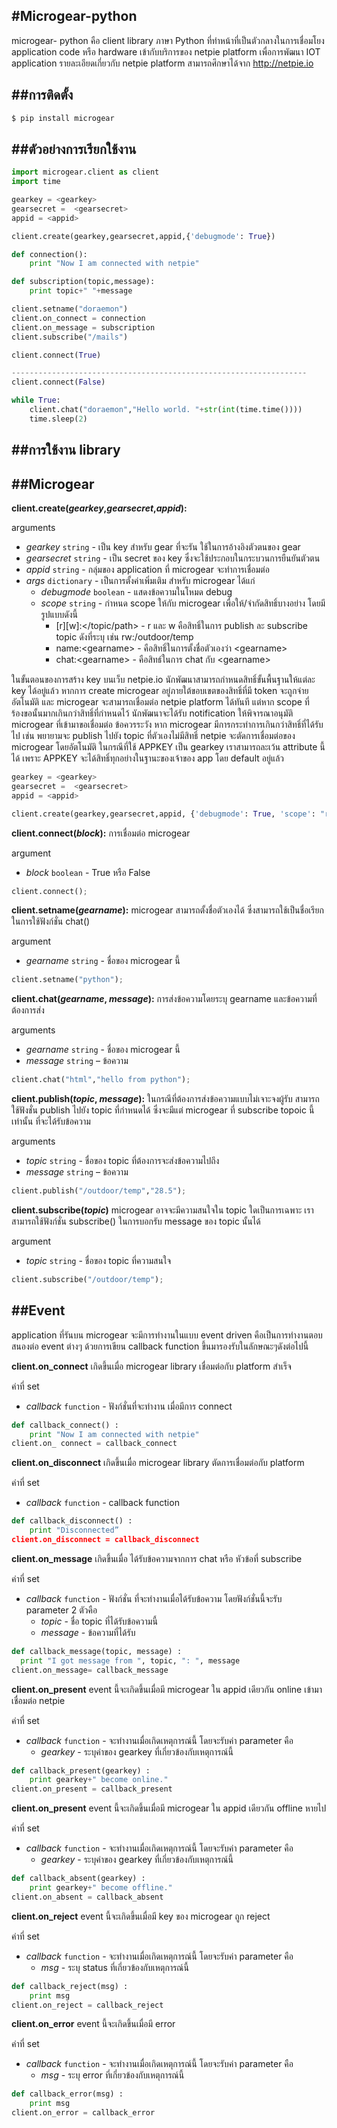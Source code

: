 #Microgear-python
-----------
microgear- python คือ client library ภาษา Python  ที่ทำหน้าที่เป็นตัวกลางในการเชื่อมโยง application code หรือ hardware เข้ากับบริการของ netpie platform เพื่อการพัฒนา IOT application รายละเอียดเกี่ยวกับ netpie platform สามารถศึกษาได้จาก http://netpie.io



##การติดตั้ง
-----------
```sh
$ pip install microgear
```


##ตัวอย่างการเรียกใช้งาน
-----------
```python
import microgear.client as client
import time

gearkey = <gearkey>
gearsecret =  <gearsecret>
appid = <appid>

client.create(gearkey,gearsecret,appid,{'debugmode': True})

def connection():
	print "Now I am connected with netpie"

def subscription(topic,message):
	print topic+" "+message

client.setname("doraemon")
client.on_connect = connection
client.on_message = subscription
client.subscribe("/mails")

client.connect(True)

------------------------------------------------------------------
client.connect(False)

while True:
    client.chat("doraemon","Hello world. "+str(int(time.time())))
    time.sleep(2)

```



##การใช้งาน library
------------
##Microgear
---------------
**client.create(*gearkey*,*gearsecret*,*appid*):**

arguments

 * *gearkey* `string` - เป็น key สำหรับ gear ที่จะรัน ใช้ในการอ้างอิงตัวตนของ gear
 * *gearsecret* `string` - เป็น secret ของ key ซึ่งจะใช้ประกอบในกระบวนการยืนยันตัวตน
 * *appid* `string` - กลุ่มของ application ที่ microgear จะทำการเชื่อมต่อ
 * *args* `dictionary` - เป็นการตั้งค่าเพิ่มเติม สำหรับ microgear ได้แก่
   * *debugmode* `boolean` - แสดงข้อความในโหมด debug
   * *scope* `string` - กำหนด scope ให้กับ microgear เพื่อให้/จำกัดสิทธิ์บางอย่าง โดยมีรูปแบบดังนี้
       * [r][w]:&lt;/topic/path&gt; - r และ w คือสิทธิ์ในการ publish ละ subscribe topic ดังที่ระบุ เช่น rw:/outdoor/temp
       *  name:&lt;gearname&gt; - คือสิทธิ์ในการตั้งชื่อตัวเองว่า &lt;gearname&gt;
       *  chat:&lt;gearname&gt; - คือสิทธ์ในการ chat กับ &lt;gearname&gt;

ในขั้นตอนของการสร้าง key บนเว็บ netpie.io นักพัฒนาสามารถกำหนดสิทธิ์ขั้นพื้นฐานให้แต่ละ key ได้อยู่แล้ว หากการ create microgear อยู่ภายใต้ขอบเขตของสิทธิ์ที่มี token จะถูกจ่ายอัตโนมัติ และ microgear จะสามารถเชื่อมต่อ netpie platform ได้ทันที แต่หาก scope ที่ร้องขอนั้นมากเกินกว่าสิทธิ์ที่กำหนดไว้ นักพัฒนาจะได้รับ notification ให้พิจารณาอนุมัติ microgear ที่เข้ามาขอเชื่อมต่อ ข้อควรระวัง หาก microgear มีการกระทำการเกินกว่าสิทธิ์ที่ได้รับไป เช่น พยายามจะ publish ไปยัง topic ที่ตัวเองไม่มีสิทธิ์ netpie จะตัดการเชื่อมต่อของ microgear โดยอัตโนมัติ ในกรณีที่ใช้ APPKEY เป็น gearkey เราสามารถละเว้น attribute นี้ได้ เพราะ APPKEY จะได้สิทธิ์ทุกอย่างในฐานะของเจ้าของ app โดย default อยู่แล้ว 


```python
gearkey = <gearkey>
gearsecret =  <gearsecret>
appid = <appid>

client.create(gearkey,gearsecret,appid, {'debugmode': True, 'scope': "r:/outdoor/temp,w:/outdoor/valve,name:logger,chat:plant"})
```




**client.connect(*block*):** การเชื่อมต่อ microgear

argument

* *block* `boolean` - True หรือ False

```python
client.connect();
```







**client.setname(*gearname*):** microgear สามารถตั้งชื่อตัวเองได้
ซึ่งสามารถใช้เป็นชื่อเรียกในการใช้ฟังก์ชั่น chat()

argument

* *gearname* `string` - ชื่อของ microgear นี้



```python
client.setname("python");
```

**client.chat(*gearname*, *message*):** การส่งข้อความโดยระบุ gearname และข้อความที่ต้องการส่ง

arguments

* *gearname* `string` - ชื่อของ microgear นี้
* *message* `string` – ข้อความ

```python
client.chat("html","hello from python");
```







**client.publish(*topic*, *message*):** ในกรณีที่ต้องการส่งข้อความแบบไม่เจาะจงผู้รับ สามารถใช้ฟังชั่น publish ไปยัง topic ที่กำหนดได้ ซึ่งจะมีแต่ microgear ที่ subscribe topoic นี้เท่านั้น ที่จะได้รับข้อความ

arguments

* *topic* `string` - ชื่อของ topic ที่ต้องการจะส่งข้อความไปถึง
* *message* `string` – ข้อความ

```python
client.publish("/outdoor/temp","28.5");
```




**client.subscribe(*topic*)** microgear อาจจะมีความสนใจใน topic
ใดเป็นการเฉพาะ เราสามารถใช้ฟังก์ชั่น subscribe() ในการบอกรับ message ของ topic นั้นได้

argument

* *topic* `string` - ชื่อของ topic ที่ความสนใจ



```python
client.subscribe("/outdoor/temp");
```



##Event
---------------
application ที่รันบน microgear จะมีการทำงานในแบบ event driven คือเป็นการทำงานตอบสนองต่อ event ต่างๆ ด้วยการเขียน callback function ขึ้นมารองรับในลักษณะๆดังต่อไปนี้

**client.on_connect**  เกิดขึ้นเมื่อ microgear library เชื่อมต่อกับ platform สำเร็จ

ค่าที่ set

* *callback* `function` - ฟังก์ชั่นที่จะทำงาน เมื่อมีการ connect


```python
def callback_connect() :
	print "Now I am connected with netpie"
client.on_ connect = callback_connect
```




**client.on_disconnect** เกิดขึ้นเมื่อ microgear library ตัดการเชื่อมต่อกับ platform

ค่าที่ set


* *callback* `function` - callback function


```python
def callback_disconnect() :
	print "Disconnected”
client.on_disconnect = callback_disconnect

```




**client.on_message** เกิดขึ้นเมื่อ ได้รับข้อความจากการ chat หรือ หัวข้อที่ subscribe

ค่าที่ set
* *callback* `function` - ฟังก์ชั่น ที่จะทำงานเมื่อได้รับข้อความ โดยฟังก์ชั่นนี้จะรับ parameter 2 ตัวคือ
    * *topic* - ชื่อ topic ที่ได้รับข้อความนี้
    * *message* - ข้อความที่ได้รับ


```python
def callback_message(topic, message) :
  print "I got message from ", topic, ": ", message
client.on_message= callback_message

```


**client.on_present** event นี้จะเกิดขึ้นเมื่อมี microgear ใน appid เดียวกัน online เข้ามาเชื่อมต่อ netpie

ค่าที่ set


* *callback* `function` - จะทำงานเมื่อเกิดเหตุการณ์นี้ โดยจะรับค่า parameter คือ
     * *gearkey* - ระบุค่าของ gearkey ที่เกี่ยวข้องกับเหตุการณ์นี้


```python
def callback_present(gearkey) :
	print gearkey+" become online."
client.on_present = callback_present

```




**client.on_present** event นี้จะเกิดขึ้นเมื่อมี microgear ใน appid เดียวกัน offline หายไป

ค่าที่ set


* *callback* `function` - จะทำงานเมื่อเกิดเหตุการณ์นี้ โดยจะรับค่า parameter คือ
    * *gearkey* - ระบุค่าของ gearkey ที่เกี่ยวข้องกับเหตุการณ์นี้


```python
def callback_absent(gearkey) :
	print gearkey+" become offline."
client.on_absent = callback_absent

```

**client.on_reject** event นี้จะเกิดขึ้นเมื่อมี key ของ microgear ถูก reject

ค่าที่ set


* *callback* `function` - จะทำงานเมื่อเกิดเหตุการณ์นี้ โดยจะรับค่า parameter คือ
    * *msg* - ระบุ status ที่เกี่ยวข้องกับเหตุการณ์นี้


```python
def callback_reject(msg) :
	print msg
client.on_reject = callback_reject

```

**client.on_error** event นี้จะเกิดขึ้นเมื่อมี error

ค่าที่ set


* *callback* `function` - จะทำงานเมื่อเกิดเหตุการณ์นี้ โดยจะรับค่า parameter คือ
    * *msg* - ระบุ error ที่เกี่ยวข้องกับเหตุการณ์นี้


```python
def callback_error(msg) :
	print msg
client.on_error = callback_error

```
